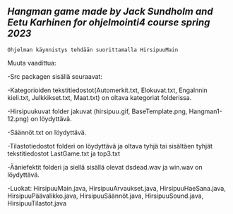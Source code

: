 ## *Hangman game made by Jack Sundholm and Eetu Karhinen for ohjelmointi4 course spring 2023*

`Ohjelman käynnistys tehdään suorittamalla HirsipuuMain`

Muuta vaadittua: 

-Src packagen sisällä seuraavat:

-Kategorioiden tekstitiedostot(Automerkit.txt, Elokuvat.txt, Engalnnin kieli.txt, Julkkikset.txt, Maat.txt) on oltava kategoriat folderissa. 

-Hirsipuukuvat folder jakuvat (hirsipuu.gif, BaseTemplate.png, Hangman1-12.png) on löydyttävä.  

-Säännöt.txt on löydyttävä. 

-Tilastotiedostot folderi on löydyttävä ja oltava tyhjä tai sisältäen tyhjät tekstitiedostot LastGame.txt ja top3.txt  

-Ääniefektit folderi ja siellä sisällä olevat dsdead.wav ja win.wav on löydyttävä. 

-Luokat: HirsipuuMain.java, HirsipuuArvaukset.java, HirsipuuHaeSana.java, HirsipuuPäävalikko.java, HirsipuuSäännöt.java,    HirsipuuSound.java, HirsipuuTilastot.java 
